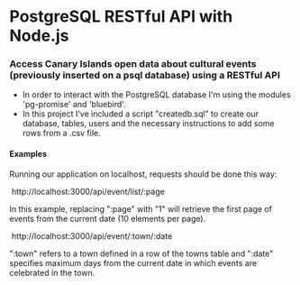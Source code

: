 # PostgreSQL RESTful API with Node.js

### Access Canary Islands open data about cultural events (previously inserted on a psql database) using a RESTful API

- In order to interact with the PostgreSQL database I'm using the modules 'pg-promise' and 'bluebird'.
- In this project I've included a script "createdb.sql" to create our database, tables, users and the necessary instructions to add some rows from a .csv file.



#### Examples

Running our application on localhost, requests should be done this way:

​	http://localhost:3000/api/event/list/:page

In this example, replacing ":page" with "1" will retrieve the first page of events from the current date (10 		elements per page).

​	http://localhost:3000/api/event/:town/:date

":town" refers to a town defined in a row of the towns table and ":date" specifies maximum days from the current date in which events are celebrated in the town.

